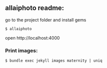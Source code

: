 ## allaiphoto readme:

go to the project folder and install gems
```
$ allaiphoto
```
open http://localhost:4000

### Print images:

```
$ bundle exec jekyll images maternity | uniq
```